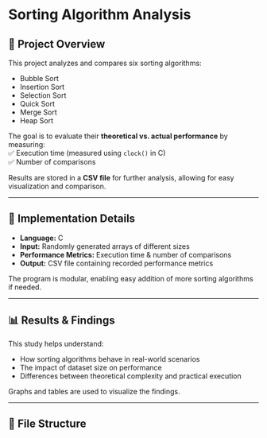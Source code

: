 # Sorting Algorithm Analysis  

## 📌 Project Overview  
This project analyzes and compares six sorting algorithms:  
- Bubble Sort  
- Insertion Sort  
- Selection Sort  
- Quick Sort  
- Merge Sort  
- Heap Sort  

The goal is to evaluate their **theoretical vs. actual performance** by measuring:  
✅ Execution time (measured using `clock()` in C)  
✅ Number of comparisons  

Results are stored in a **CSV file** for further analysis, allowing for easy visualization and comparison.  

---

## 🔧 Implementation Details  
- **Language:** C  
- **Input:** Randomly generated arrays of different sizes  
- **Performance Metrics:** Execution time & number of comparisons  
- **Output:** CSV file containing recorded performance metrics  

The program is modular, enabling easy addition of more sorting algorithms if needed.  

---

## 📊 Results & Findings  
This study helps understand:  
- How sorting algorithms behave in real-world scenarios  
- The impact of dataset size on performance  
- Differences between theoretical complexity and practical execution  

Graphs and tables are used to visualize the findings.  

---

## 📂 File Structure  
